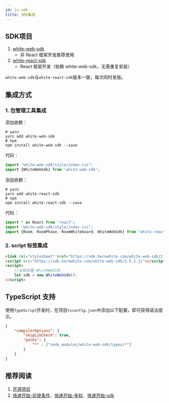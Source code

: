 ```yaml
---
id: js-sdk
title: SDK集成
---
```


## SDK项目

1. [white-web-sdk](https://www.npmjs.com/package/white-web-sdk)
    * 非 React 框架开发推荐使用
1. [white-react-sdk](https://www.npmjs.com/package/white-react-sdk)
    * React 框架开发（依赖 white-web-sdk，无需重复安装）

`white-web-sdk`与`white-react-sdk`版本一致，每次同时发版。

## 集成方式

### 1. 包管理工具集成

<!--DOCUSAURUS_CODE_TABS-->
<!--使用 js sdk 开发-->
添加依赖：
```shell
# yarn
yarn add white-web-sdk
# npm
npm install white-web-sdk --save
```
代码：
```javascript
import "white-web-sdk/style/index.css";
import {WhiteWebSdk} from 'white-web-sdk';
```

<!--使用 react-sdk开发-->
添加依赖：
```shell
# yarn
yarn add white-react-sdk
# npm
npm install white-react-sdk --save
```

代码：
```javascript
import * as React from "react";
import "white-web-sdk/style/index.css";
import {Room, RoomPhase, RoomWhiteboard, WhiteWebSdk} from "white-react-sdk";
````

<!--END_DOCUSAURUS_CODE_TABS-->

###  2. script 标签集成

```html
<link rel="stylesheet" href="https://sdk.herewhite.com/white-web-sdk/2.5.2.css">
<script src="https://sdk.herewhite.com/white-web-sdk/2.5.2.js"></script>
<script>
    //全局变量 WhiteWebSdk
    let sdk = new WhiteWebSdk();
</script>
```

## TypeScript 支持

使用`TypeScript`开发时，在项目`tsconfig.json`中添加以下配置，即可获得语法提示。

```json
{
    "compilerOptions": {
        "skipLibCheck": true,
        "paths": {
            "*" : ["node_modules/white-web-sdk/types/*"]
        }
    }
}
```

## 推荐阅读

1. [开源项目](./open-source.md)
1. [快速开始-前提条件](../quick-start/precondition.md)、[快速开始-鉴权](../quick-start/token.md)、[快速开始-sdk](./quick-start/sdk.md)